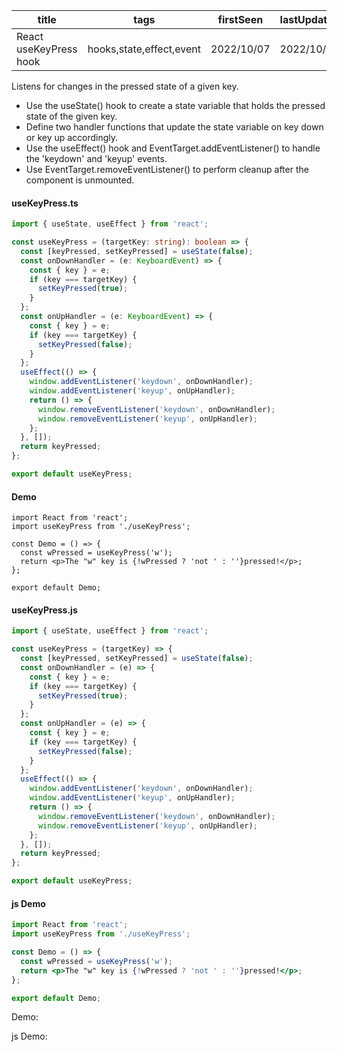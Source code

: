 | title                  | tags                     | firstSeen  | lastUpdated |
| ---------------------- | ------------------------ | ---------- | ----------- |
| React useKeyPress hook | hooks,state,effect,event | 2022/10/07 | 2022/10/07  |

Listens for changes in the pressed state of a given key.

- Use the useState() hook to create a state variable that holds the pressed state of the given key.
- Define two handler functions that update the state variable on key down or key up accordingly.
- Use the useEffect() hook and EventTarget.addEventListener() to handle the 'keydown' and 'keyup' events.
- Use EventTarget.removeEventListener() to perform cleanup after the component is unmounted.

#### useKeyPress.ts

```ts
import { useState, useEffect } from 'react';

const useKeyPress = (targetKey: string): boolean => {
  const [keyPressed, setKeyPressed] = useState(false);
  const onDownHandler = (e: KeyboardEvent) => {
    const { key } = e;
    if (key === targetKey) {
      setKeyPressed(true);
    }
  };
  const onUpHandler = (e: KeyboardEvent) => {
    const { key } = e;
    if (key === targetKey) {
      setKeyPressed(false);
    }
  };
  useEffect(() => {
    window.addEventListener('keydown', onDownHandler);
    window.addEventListener('keyup', onUpHandler);
    return () => {
      window.removeEventListener('keydown', onDownHandler);
      window.removeEventListener('keyup', onUpHandler);
    };
  }, []);
  return keyPressed;
};

export default useKeyPress;
```

#### Demo

```tsx | pure
import React from 'react';
import useKeyPress from './useKeyPress';

const Demo = () => {
  const wPressed = useKeyPress('w');
  return <p>The "w" key is {!wPressed ? 'not ' : ''}pressed!</p>;
};

export default Demo;
```

#### useKeyPress.js

```js
import { useState, useEffect } from 'react';

const useKeyPress = (targetKey) => {
  const [keyPressed, setKeyPressed] = useState(false);
  const onDownHandler = (e) => {
    const { key } = e;
    if (key === targetKey) {
      setKeyPressed(true);
    }
  };
  const onUpHandler = (e) => {
    const { key } = e;
    if (key === targetKey) {
      setKeyPressed(false);
    }
  };
  useEffect(() => {
    window.addEventListener('keydown', onDownHandler);
    window.addEventListener('keyup', onUpHandler);
    return () => {
      window.removeEventListener('keydown', onDownHandler);
      window.removeEventListener('keyup', onUpHandler);
    };
  }, []);
  return keyPressed;
};

export default useKeyPress;
```

#### js Demo

```jsx | pure
import React from 'react';
import useKeyPress from './useKeyPress';

const Demo = () => {
  const wPressed = useKeyPress('w');
  return <p>The "w" key is {!wPressed ? 'not ' : ''}pressed!</p>;
};

export default Demo;
```

Demo:

<code src="./Demo.tsx"></code>

js Demo:

<code src="./js/Demo.jsx"></code>
